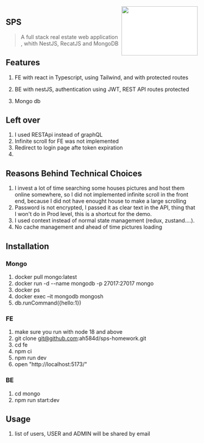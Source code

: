 <img src="pictures/blue-house.avif" align="right" width="200" height="129" style="background-color:white;"/>

## SPS
> A full stack real estate web application , whith NestJS, RecatJS and MongoDB

## Features

1. FE with react in Typescript, using Tailwind, and with protected routes

2. BE with nestJS, authentication using JWT, REST API routes protected
   
3. Mongo db 


## Left over

1. I used RESTApi instead of graphQL
2. Infinite scroll for FE was not implemented
3. Redirect to login page afte token expiration
4. 

## Reasons Behind Technical Choices
1. I invest a lot of time searching some houses pictures and host them online somewhere, so I did not implemented infinite scroll in the front end, because I did not have enought house to make a large scrolling
2. Password is not encrypted, I passed it as clear text in the API, thing that I won't do in Prod level, this is a shortcut for the demo.
3. I used context instead of normal state management (redux, zustand....).
4. No cache management and ahead of time pictures loading

## Installation
### Mongo
1. docker pull mongo:latest
2. docker run -d --name mongodb -p 27017:27017 mongo
3. docker ps
4. docker exec –it mongodb mongosh
5. db.runCommand({hello:1})
   
### FE
1. make sure you run with node 18 and above
2. git clone git@github.com:ah584d/sps-homework.git
3. cd fe
4. npm ci
5. npm run dev
6. open "http://localhost:5173/"

### BE
1. cd mongo
2. npm run start:dev
   
## Usage

1. list of users, USER and ADMIN will be shared by email



